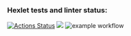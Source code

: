 ### Hexlet tests and linter status:

[![Actions Status](https://github.com/Re-Dnor/frontend-project-lvl1/workflows/hexlet-check/badge.svg)](https://github.com/Re-Dnor/frontend-project-lvl1/actions)
<a href="https://codeclimate.com/github/codeclimate/codeclimate/maintainability"><img src="https://api.codeclimate.com/v1/badges/a99a88d28ad37a79dbf6/maintainability" /></a>
![example workflow](https://github.com/Re-Dnor/Re-Dnor/actions/workflows/Re-Dnor/badge.svg)

